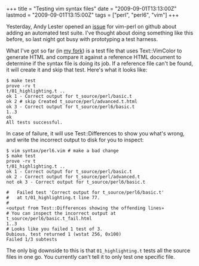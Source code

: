 +++
title = "Testing vim syntax files"
date = "2009-09-01T13:13:00Z"
lastmod = "2009-09-01T13:15:00Z"
tags = ["perl", "perl6", "vim"]
+++

Yesterday, Andy Lester opened an [issue](http://github.com/petdance/vim-perl/issues#issue/15)
for vim-perl on github about adding an automated test suite. I've thought
about doing something like this before, so last night got busy with
prototyping a test harness.
<!--more-->

What I've got so far (in [my fork](https://github.com/hinrik/vim-perl/tree))
is a test file that uses Text::VimColor to generate HTML and compare it
against a reference HTML document to determine if the syntax file is doing its
job. If a reference file can't be found, it will create it and skip that
test. Here's what it looks like:

    $ make test
    prove -rv t
    t/01_highlighting.t .. 
    ok 1 - Correct output for t_source/perl/basic.t
    ok 2 # skip Created t_source/perl/advanced.t.html
    ok 3 - Correct output for t_source/perl6/basic.t
    1..3
    ok
    All tests successful.

In case of failure, it will use Test::Differences to show you what's wrong,
and write the incorrect output to disk for you to inspect:

    $ vim syntax/perl6.vim # make a bad change
    $ make test
    prove -rv t
    t/01_highlighting.t .. 
    ok 1 - Correct output for t_source/perl/basic.t
    ok 2 - Correct output for t_source/perl/advanced.t
    not ok 3 - Correct output for t_source/perl6/basic.t

    #   Failed test 'Correct output for t_source/perl6/basic.t'
    #   at t/01_highlighting.t line 77.
    #
    «output from Test::Differences showing the offending lines»
    # You can inspect the incorrect output at t_source/perl6/basic.t_fail.html
    1..3
    # Looks like you failed 1 test of 3.
    Dubious, test returned 1 (wstat 256, 0x100)
    Failed 1/3 subtests

The only big downside to this is that `01_highlighting.t` tests all the source
files in one go. You currently can't tell it to only test one specific file.
